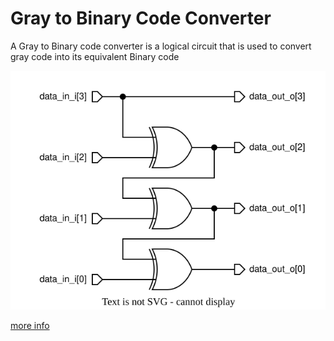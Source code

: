 # Gray to Binary Code Converter
A Gray to Binary code converter is a logical circuit that is used to convert gray code into its equivalent Binary code

<img src=../diagrams/gray_to_bin.svg>

[more info](https://www.geeksforgeeks.org/code-converters-binary-to-from-gray-code/)

